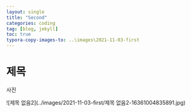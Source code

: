 ```yaml
---
layout: single
title: "Second"
categories: coding
tag: [blog, jekyll]
toc: true
typora-copy-images-to: ..\images\2021-11-03-first
---
```


# 제목

사진

![제목 없음2](../images/2021-11-03-first/제목 없음2-16361004835891.jpg)
